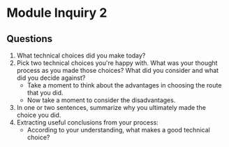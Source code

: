 # Module Inquiry 2

## Questions

1. What technical choices did you make today? 
2. Pick two technical choices you're happy with. What was your thought process as you made those choices? What did you consider and what did you decide against?
    - Take a moment to think about the advantages in choosing the route that you did.
    - Now take a moment to consider the disadvantages.
3. In one or two sentences, summarize why you ultimately made the choice you did.
4. Extracting useful conclusions from your process: 
    - According to your understanding, what makes a good technical choice?
